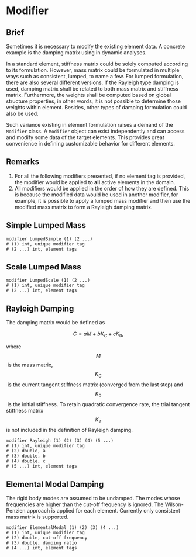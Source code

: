 # Modifier

## Brief

Sometimes it is necessary to modify the existing element data. A concrete example is the damping matrix using in dynamic analyses.

In a standard element, stiffness matrix could be solely computed according to its formulation. However, mass matrix could be formulated in multiple ways such as consistent, lumped, to name a few. For lumped formulation, there are also several different versions. If the Rayleigh type damping is used, damping matrix shall be related to both mass matrix and stiffness matrix. Furthermore, the weights shall be computed based on global structure properties, in other words, it is not possible to determine those weights within element. Besides, other types of damping formulation could also be used.

Such variance existing in element formulation raises a demand of the `Modifier` class. A `Modifier` object can exist independently and can access and modify some data of the target elements. This provides great convenience in defining customizable behavior for different elements.

## Remarks

1. For all the following modifiers presented, if no element tag is provided, the modifier would be applied to **all** active elements in the domain.
2. All modifiers would be applied in the order of how they are defined. This is because the modified data would be used in another modifier, for example, it is possible to apply a lumped mass modifier and then use the modified mass matrix to form a Rayleigh damping matrix.

## Simple Lumped Mass

```
modifier LumpedSimple (1) (2 ...)
# (1) int, unique modifier tag
# (2 ...) int, element tags
```

## Scale Lumped Mass

```
modifier LumpedScale (1) (2 ...)
# (1) int, unique modifier tag
# (2 ...) int, element tags
```

## Rayleigh Damping

The damping matrix would be defined as

$$
C=aM+bK_C+cK_0,
$$

where $$M$$ is the mass matrix, $$K_C$$ is the current tangent stiffness matrix (converged from the last step) and $$K_0$$ is the initial stiffness. To retain quadratic convergence rate, the trial tangent stiffness matrix $$K_T$$ is not included in the definition of Rayleigh damping.

```
modifier Rayleigh (1) (2) (3) (4) (5 ...)
# (1) int, unique modifier tag
# (2) double, a
# (3) double, b
# (4) double, c
# (5 ...) int, element tags
```

## Elemental Modal Damping

The rigid body modes are assumed to be undamped. The modes whose frequencies are higher than the cut-off frequency is ignored. The Wilson-Penzien approach is applied for each element. Currently only consistent mass matrix is supported.

```
modifier ElementalModal (1) (2) (3) (4 ...)
# (1) int, unique modifier tag
# (2) double, cut-off frequency
# (3) double, damping ratio
# (4 ...) int, element tags
```
